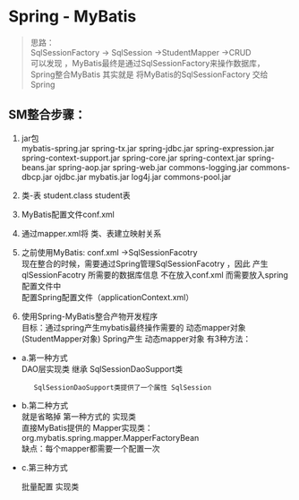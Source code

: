 # Spring - MyBatis

>思路：  
SqlSessionFactory -> SqlSession ->StudentMapper ->CRUD  
可以发现 ，MyBatis最终是通过SqlSessionFactory来操作数据库，  
Spring整合MyBatis 其实就是 将MyBatis的SqlSessionFactory 交给Spring  

## SM整合步骤：
1. jar包  
mybatis-spring.jar	spring-tx.jar	spring-jdbc.jar		spring-expression.jar
spring-context-support.jar	spring-core.jar		spring-context.jar
spring-beans.jar	spring-aop.jar	spring-web.jar	commons-logging.jar
commons-dbcp.jar	ojdbc.jar	mybatis.jar	log4j.jar	commons-pool.jar

2. 类-表
student.class
student表

3. MyBatis配置文件conf.xml

4. 通过mapper.xml将 类、表建立映射关系

5. 之前使用MyBatis:  conf.xml ->SqlSessionFacotry  
现在整合的时候，需要通过Spring管理SqlSessionFacotry ，因此 产生qlSessionFacotry 所需要的数据库信息 不在放入conf.xml  而需要放入spring配置文件中  
配置Spring配置文件（applicationContext.xml）  
 
6. 使用Spring-MyBatis整合产物开发程序  
目标：通过spring产生mybatis最终操作需要的 动态mapper对象(StudentMapper对象)
Spring产生 动态mapper对象 有3种方法：

- a.第一种方式  
DAO层实现类  继承 SqlSessionDaoSupport类

         SqlSessionDaoSupport类提供了一个属性 SqlSession


- b.第二种方式  
就是省略掉 第一种方式的 实现类  
直接MyBatis提供的 Mapper实现类：org.mybatis.spring.mapper.MapperFactoryBean  
缺点：每个mapper都需要一个配置一次

- c.第三种方式

    批量配置 实现类





















